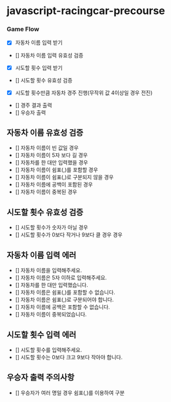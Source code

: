 # javascript-racingcar-precourse

### Game Flow

- [x] 자동차 이름 입력 받기
- [] 자동차 이름 입력 유효성 검증
- [x] 시도할 횟수 입력 받기
- [] 시도할 횟수 유효성 검증
- [x] 시도할 횟수만큼 자동차 경주 진행(무작위 값 4이상일 경우 전진)
- [] 경주 결과 출력
- [] 우승자 출력

## 자동차 이름 유효성 검증

- [] 자동차 이름이 빈 값일 경우
- [] 자동차 이름이 5자 보다 길 경우
- [] 자동차를 한 대만 입력했을 경우
- [] 자동차 이름이 쉼표(,)를 포함할 경우
- [] 자동차 이름이 쉼표(,)로 구분되지 않을 경우
- [] 자동차 이름에 공백이 포함된 경우
- [] 자동차 이름이 중복된 경우

## 시도할 횟수 유효성 검증

- [] 시도할 횟수가 숫자가 아닐 경우
- [] 시도할 횟수가 0보다 작거나 9보다 클 경우 경우

## 자동차 이름 입력 에러

- [] 자동차 이름을 입력해주세요.
- [] 자동차 이름은 5자 이하로 입력해주세요.
- [] 자동차를 한 대만 입력했습니다.
- [] 자동차 이름은 쉼표(,)를 포함할 수 없습니다.
- [] 자동차 이름은 쉼표(,)로 구분되어야 합니다.
- [] 자동차 이름에 공백은 포함할 수 없습니다.
- [] 자동차 이름이 중복되었습니다.

## 시도할 횟수 입력 에러

- [] 시도할 횟수를 입력해주세요.
- [] 시도할 횟수는 0보다 크고 9보다 작아야 합니다.

## 우승자 출력 주의사항

- [] 우승자가 여러 명일 경우 쉼표(,)를 이용하여 구분
